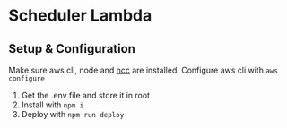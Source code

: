 # Scheduler Lambda

## Setup & Configuration

Make sure aws cli, node and [ncc](github.com/vercel/ncc) are installed. Configure aws cli with `aws configure`

1. Get the .env file and store it in root
2. Install with `npm i`
3. Deploy with `npm run deploy`

